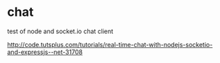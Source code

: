 chat
====

test of node and socket.io chat client

http://code.tutsplus.com/tutorials/real-time-chat-with-nodejs-socketio-and-expressjs--net-31708

